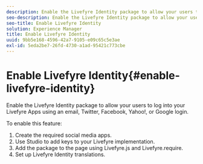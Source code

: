 ```yaml
---
description: Enable the Livefyre Identity package to allow your users to log into your Livefyre Apps using an email, Twitter, Facebook, Yahoo!, or Google login.
seo-description: Enable the Livefyre Identity package to allow your users to log into your Livefyre Apps using an email, Twitter, Facebook, Yahoo!, or Google login.
seo-title: Enable Livefyre Identity
solution: Experience Manager
title: Enable Livefyre Identity
uuid: 9bb5e168-4596-42a7-9105-e09c65c5e3ae
exl-id: 5eda2be7-26fd-4730-a1ad-95421c773cbe
---
```

# Enable Livefyre Identity{#enable-livefyre-identity}

Enable the Livefyre Identity package to allow your users to log into your Livefyre Apps using an email, Twitter, Facebook, Yahoo!, or Google login.

To enable this feature:

1. Create the required social media apps.
1. Use Studio to add keys to your Livefyre implementation.
1. Add the package to the page using Livefyre.js and Livefyre.require.
1. Set up Livefyre Identity translations.

